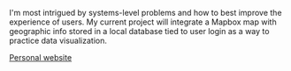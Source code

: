 I'm most intrigued by systems-level problems and how to best improve the experience of users. My current project will integrate a Mapbox map with geographic info stored in a local database tied to user login as a way to practice data visualization.

[Personal website](https://codysharma.github.io/me/)
